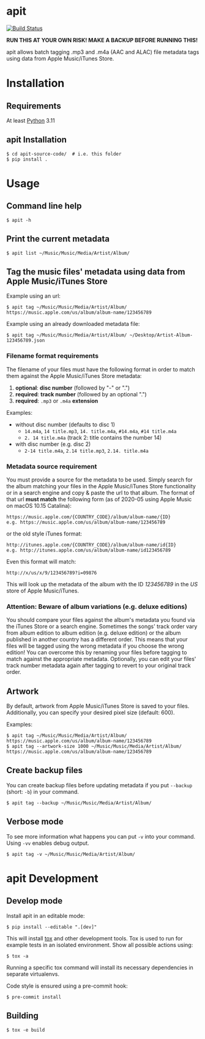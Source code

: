 # apit

[![Build Status](https://github.com/wschott/apit/actions/workflows/tests.yml/badge.svg)](https://github.com/wschott/apit/actions/workflows/tests.yml)

**RUN THIS AT YOUR OWN RISK! MAKE A BACKUP BEFORE RUNNING THIS!**

apit allows batch tagging .mp3 and .m4a (AAC and ALAC) file metadata tags using data from Apple Music/iTunes Store.


# Installation

## Requirements

At least [Python](https://www.python.org) 3.11

## apit Installation

    $ cd apit-source-code/  # i.e. this folder
    $ pip install .


# Usage

## Command line help

    $ apit -h

## Print the current metadata

    $ apit list ~/Music/Music/Media/Artist/Album/

## Tag the music files' metadata using data from Apple Music/iTunes Store

Example using an url:

    $ apit tag ~/Music/Music/Media/Artist/Album/ https://music.apple.com/us/album/album-name/123456789

Example using an already downloaded metadata file:

    $ apit tag ~/Music/Music/Media/Artist/Album/ ~/Desktop/Artist-Album-123456789.json

### Filename format requirements

The filename of your files must have the following format in order to match them against the Apple Music/iTunes Store metadata:

1. **optional**: **disc number** (followed by "-" or ".")
2. **required**: **track number** (followed by an optional ".")
3. **required**: `.mp3` or `.m4a` **extension**

Examples:

   - without disc number (defaults to disc 1)
      - `14.m4a`, `14 title.mp3`, `14. title.m4a`, `#14.m4a`, `#14 title.m4a`
      - `2. 14 title.m4a` (track 2: title contains the number 14)
   - with disc number (e.g. disc 2)
      - `2-14 title.m4a`, `2.14 title.mp3`, `2.14. title.m4a`

### Metadata source requirement

You must provide a source for the metadata to be used. Simply search for the album matching your files in the Apple Music/iTunes Store functionality or in a search engine and copy & paste the url to that album.
The format of that url **must match** the following form (as of 2020-05 using Apple Music on macOS 10.15 Catalina):

    https://music.apple.com/{COUNTRY_CODE}/album/album-name/{ID}
    e.g. https://music.apple.com/us/album/album-name/123456789

or the old style iTunes format:

    http://itunes.apple.com/{COUNTRY_CODE}/album/album-name/id{ID}
    e.g. http://itunes.apple.com/us/album/album-name/id123456789

Even this format will match:

    http://x/us/x/9/123456789?i=09876

This will look up the metadata of the album with the ID _123456789_ in the _US_ store of Apple Music/iTunes.

### Attention: Beware of album variations (e.g. deluxe editions)

You should compare your files against the album's metadata you found via the iTunes Store or a search engine. Sometimes the songs' track order vary from album edition to album edition (e.g. deluxe edition) or the album published in another country has a different order. This means that your files will be tagged using the wrong metadata if you choose the wrong edition! You can overcome this by renaming your files before tagging to match against the appropriate metadata. Optionally, you can edit your files' track number metadata again after tagging to revert to your original track order.

## Artwork

By default, artwork from Apple Music/iTunes Store is saved to your files. Additionally, you can specify your desired pixel size (default: 600).

Examples:

    $ apit tag ~/Music/Music/Media/Artist/Album/ https://music.apple.com/us/album/album-name/123456789
    $ apit tag --artwork-size 1000 ~/Music/Music/Media/Artist/Album/ https://music.apple.com/us/album/album-name/123456789

## Create backup files

You can create backup files before updating metadata if you put `--backup` (short: `-b`) in your command.

    $ apit tag --backup ~/Music/Music/Media/Artist/Album/

## Verbose mode

To see more information what happens you can put `-v` into your command. Using `-vv` enables debug output.

    $ apit tag -v ~/Music/Music/Media/Artist/Album/


# apit Development

## Develop mode

Install apit in an editable mode:

    $ pip install --editable ".[dev]"

This will install [tox](https://tox.readthedocs.io/) and other development tools.
Tox is used to run for example tests in an isolated environment. Show all possible actions using:

    $ tox -a

Running a specific tox command will install its necessary dependencies in separate virtualenvs.

Code style is ensured using a pre-commit hook:

    $ pre-commit install


## Building

    $ tox -e build
